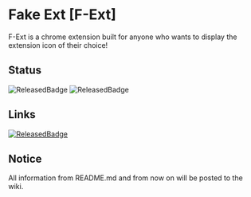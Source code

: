 # Fake Ext [F-Ext]
F-Ext is a chrome extension built for anyone who wants to display the extension icon of their choice!

## Status
![ReleasedBadge](https://img.shields.io/badge/Is_Released-Not_Yet-red)
![ReleasedBadge](https://img.shields.io/badge/Latest_Version-1.1.0-green)

## Links
[![ReleasedBadge](https://img.shields.io/badge/Link-Wiki-blue)](https://www.github.com/Newfies/fakeext/wiki)

## Notice
All information from README.md and from now on will be posted to the wiki.
